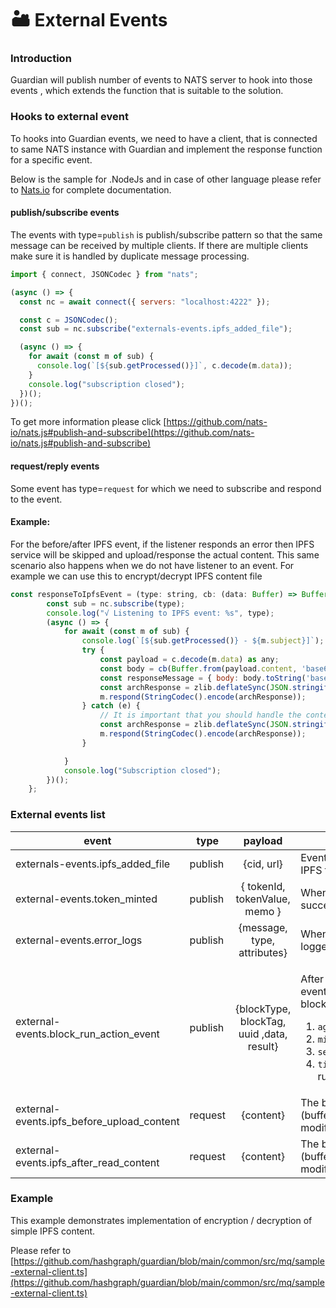 # 🏜 External Events

### Introduction

Guardian will publish number of events to NATS server to hook into those events , which extends the function that is suitable to the solution.

### Hooks to external event

To hooks into Guardian events, we need to have a client, that is connected to same NATS instance with Guardian and implement the response function for a specific event.

Below is the sample for .NodeJs and in case of other language please refer to [Nats.io](https://nats.io/) for complete documentation.

#### publish/subscribe events

The events with type=`publish` is publish/subscribe pattern so that the same message can be received by multiple clients. If there are multiple clients make sure it is handled by duplicate message processing.

```js
import { connect, JSONCodec } from "nats";

(async () => {
  const nc = await connect({ servers: "localhost:4222" });

  const c = JSONCodec();
  const sub = nc.subscribe("externals-events.ipfs_added_file");

  (async () => {
    for await (const m of sub) {
      console.log(`[${sub.getProcessed()}]`, c.decode(m.data));
    }
    console.log("subscription closed");
  })();
})();
```

To get more information please click [https://github.com/nats-io/nats.js#publish-and-subscribe](https://github.com/nats-io/nats.js#publish-and-subscribe)

#### request/reply events

Some event has type=`request` for which we need to subscribe and respond to the event.

#### Example:

For the before/after IPFS event, if the listener responds an error then IPFS service will be skipped and upload/response the actual content. This same scenario also happens when we do not have listener to an event. For example we can use this to encrypt/decrypt IPFS content file

```js
const responseToIpfsEvent = (type: string, cb: (data: Buffer) => Buffer) => {
        const sub = nc.subscribe(type);
        console.log("√ Listening to IPFS event: %s", type);
        (async () => {
            for await (const m of sub) {
                console.log(`[${sub.getProcessed()} - ${m.subject}]`);
                try {
                    const payload = c.decode(m.data) as any;
                    const body = cb(Buffer.from(payload.content, 'base64'));
                    const responseMessage = { body: body.toString('base64') }
                    const archResponse = zlib.deflateSync(JSON.stringify(responseMessage)).toString('binary');
                    m.respond(StringCodec().encode(archResponse));
                } catch (e) {
                    // It is important that you should handle the content to make sure that is your encrypted/decrypted, skip if that is system ipds file
                    const archResponse = zlib.deflateSync(JSON.stringify({ error: e.message })).toString('binary');
                    m.respond(StringCodec().encode(archResponse));
                }

            }
            console.log("Subscription closed");
        })();
    };
```

### External events list

| event                                         | type    |                  payload                  | notes                                                                                                                                                                                                                                                              |
| --------------------------------------------- | ------- | :---------------------------------------: | ------------------------------------------------------------------------------------------------------------------------------------------------------------------------------------------------------------------------------------------------------------------ |
| externals-events.ipfs\_added\_file            | publish |                 {cid, url}                | Event is published when an IPFS file is added                                                                                                                                                                                                                      |
| external-events.token\_minted                 | publish |       { tokenId, tokenValue, memo }       | When token is minted successfully                                                                                                                                                                                                                                  |
| external-events.error\_logs                   | publish |        {message, type, attributes}        | When an error is sent to logger service                                                                                                                                                                                                                            |
| external-events.block\_run\_action\_event     | publish | {blockType, blockTag, uuid ,data, result} | <p>After runAction is finished, events are called by these blocks:</p><ol><li><code>aggregateDocumentBlock</code></li><li><code>mintDocumentBlock</code></li><li><code>sendToGuardianBlock</code></li><li><code>timerBlock</code> after runAction finish</li></ol> |
| external-events.ipfs\_before\_upload\_content | request |                 {content}                 | The base64 of the content (buffer) to be hooked and modified                                                                                                                                                                                                       |
| external-events.ipfs\_after\_read\_content    | request |                 {content}                 | The base64 of the content (buffer) to be modified/processed                                                                                                                                                                                                        |

### Example

This example demonstrates implementation of encryption / decryption of simple IPFS content.

Please refer to [https://github.com/hashgraph/guardian/blob/main/common/src/mq/sample-external-client.ts](https://github.com/hashgraph/guardian/blob/main/common/src/mq/sample-external-client.ts)
